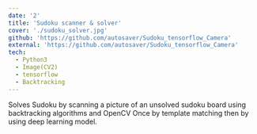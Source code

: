 ```yaml
---
date: '2'
title: 'Sudoku scanner & solver'
cover: './sudoku_solver.jpg'
github: 'https://github.com/autosaver/Sudoku_tensorflow_Camera'
external: 'https://github.com/autosaver/Sudoku_tensorflow_Camera'
tech:
  - Python3 
  - Image(CV2)
  - tensorflow
  - Backtracking
---
```


Solves Sudoku by scanning a picture of an unsolved sudoku board using backtracking algorithms and 
OpenCV Once by template matching then by using deep learning model.